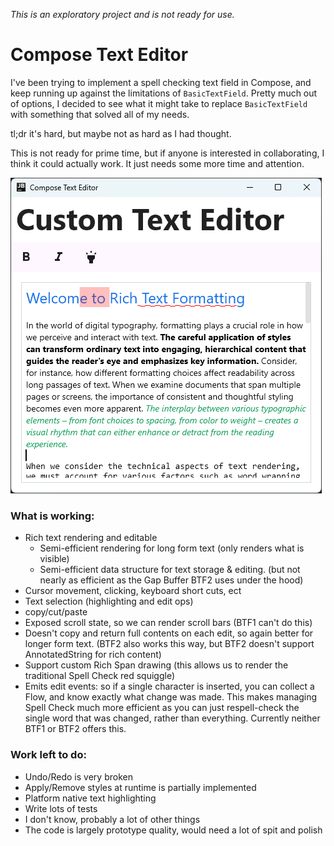 _This is an exploratory project and is not ready for use._

# Compose Text Editor

I've been trying to implement a spell checking text field in Compose, and keep running up against
the limitations of `BasicTextField`. Pretty much out of options, I decided to see what it might take
to replace `BasicTextField` with something that solved all of my needs.

tl;dr it's hard, but maybe not as hard as I had thought.

This is not ready for prime time, but if anyone is interested in collaborating, I think it could
actually work. It just needs some more time and attention.

![sample_screenshot_00.png](sample_screenshot_00.png)

### What is working:

- Rich text rendering and editable
  - Semi-efficient rendering for long form text (only renders what is visible)
  - Semi-efficient data structure for text storage & editing. (but not nearly as efficient as the
    Gap Buffer BTF2 uses under the hood)
- Cursor movement, clicking, keyboard short cuts, ect
- Text selection (highlighting and edit ops)
- copy/cut/paste
- Exposed scroll state, so we can render scroll bars (BTF1 can't do this)
- Doesn't copy and return full contents on each edit, so again better for longer form text. (BTF2
  also works this way, but BTF2 doesn't support AnnotatedString for rich content)
- Support custom Rich Span drawing (this allows us to render the traditional Spell Check red
  squiggle)
- Emits edit events: so if a single character is inserted, you can collect a Flow, and know exactly
  what change was made. This makes managing Spell Check much more efficient as you can just
  respell-check the single word that was changed, rather than everything. Currently neither BTF1 or
  BTF2 offers this.

### Work left to do:

- Undo/Redo is very broken
- Apply/Remove styles at runtime is partially implemented
- Platform native text highlighting
- Write lots of tests
- I don't know, probably a lot of other things
- The code is largely prototype quality, would need a lot of spit and polish
